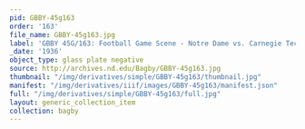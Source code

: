 ```yaml
---
pid: GBBY-45g163
order: '163'
file_name: GBBY-45g163.jpg
label: 'GBBY 45G/163: Football Game Scene - Notre Dame vs. Carnegie Tech - 1936'
_date: '1936'
object_type: glass plate negative
source: http://archives.nd.edu/Bagby/GBBY-45g163.jpg
thumbnail: "/img/derivatives/simple/GBBY-45g163/thumbnail.jpg"
manifest: "/img/derivatives/iiif/images/GBBY-45g163/manifest.json"
full: "/img/derivatives/simple/GBBY-45g163/full.jpg"
layout: generic_collection_item
collection: bagby
---
```

